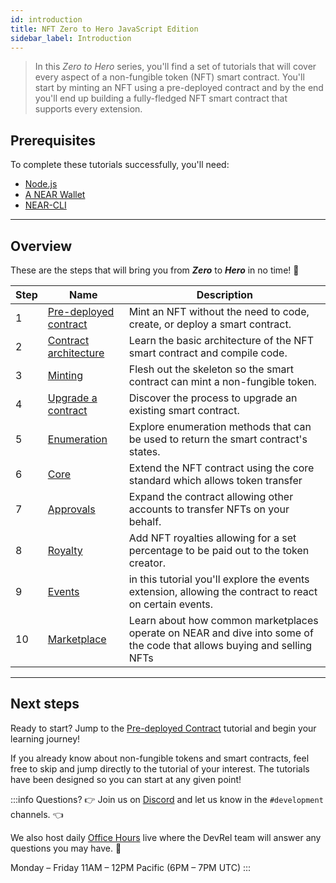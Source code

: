 ```yaml
---
id: introduction
title: NFT Zero to Hero JavaScript Edition
sidebar_label: Introduction
---
```


> In this _Zero to Hero_ series, you'll find a set of tutorials that will cover every aspect of a non-fungible token (NFT) smart contract.
> You'll start by minting an NFT using a pre-deployed contract and by the end you'll end up building a fully-fledged NFT smart contract that supports every extension.



## Prerequisites

To complete these tutorials successfully, you'll need:

- [Node.js](/develop/prerequisites#nodejs)
- [A NEAR Wallet](https://testnet.mynearwallet.com/create)
- [NEAR-CLI](/tools/near-cli#setup)

---

## Overview

These are the steps that will bring you from **_Zero_** to **_Hero_** in no time! 💪

| Step | Name                                                             | Description                                                                                                            |
|------|------------------------------------------------------------------|------------------------------------------------------------------------------------------------------------------------|
| 1    | [Pre-deployed contract](/tutorials/nfts/js/predeployed-contract) | Mint an NFT without the need to code, create, or deploy a smart contract.                                              |
| 2    | [Contract architecture](/tutorials/nfts/js/skeleton)             | Learn the basic architecture of the NFT smart contract and compile code.                                               |
| 3    | [Minting](/tutorials/nfts/js/minting)                            | Flesh out the skeleton so the smart contract can mint a non-fungible token.                                            |
| 4    | [Upgrade a contract](/tutorials/nfts/js/upgrade-contract)        | Discover the process to upgrade an existing smart contract.                                                            |
| 5    | [Enumeration](/tutorials/nfts/js/enumeration)                    | Explore enumeration methods that can be used to return the smart contract's states.                                    |
| 6    | [Core](/tutorials/nfts/js/core)                                  | Extend the NFT contract using the core standard which allows token transfer                                            |
| 7    | [Approvals](/tutorials/nfts/js/approvals)                        | Expand the contract allowing other accounts to transfer NFTs on your behalf.                                           |
| 8    | [Royalty](/tutorials/nfts/js/royalty)                            | Add NFT royalties allowing for a set percentage to be paid out to the token creator.                                   |
| 9    | [Events](/tutorials/nfts/js/events)                              | in this tutorial you'll explore the events extension, allowing the contract to react on certain events.                |
| 10   | [Marketplace](/tutorials/nfts/js/marketplace)                    | Learn about how common marketplaces operate on NEAR and dive into some of the code that allows buying and selling NFTs |

---

## Next steps

Ready to start? Jump to the [Pre-deployed Contract](/tutorials/nfts/js/predeployed-contract) tutorial and begin your learning journey!

If you already know about non-fungible tokens and smart contracts, feel free to skip and jump directly to the tutorial of your interest. The tutorials have been designed so you can start at any given point!

:::info Questions?
👉 Join us on [Discord](https://near.chat/) and let us know in the `#development` channels. 👈

We also host daily [Office Hours](https://pages.near.org/developers/get-help/office-hours/) live where the DevRel team will answer any questions you may have. 🤔

Monday – Friday 11AM – 12PM Pacific (6PM – 7PM UTC)
:::
